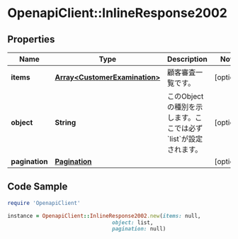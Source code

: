 # OpenapiClient::InlineResponse2002

## Properties

Name | Type | Description | Notes
------------ | ------------- | ------------- | -------------
**items** | [**Array&lt;CustomerExamination&gt;**](CustomerExamination.md) | 顧客審査一覧です。 | [optional] 
**object** | **String** | このObjectの種別を示します。ここでは必ず &#x60;list&#x60;が設定されます。 | [optional] 
**pagination** | [**Pagination**](Pagination.md) |  | [optional] 

## Code Sample

```ruby
require 'OpenapiClient'

instance = OpenapiClient::InlineResponse2002.new(items: null,
                                 object: list,
                                 pagination: null)
```


